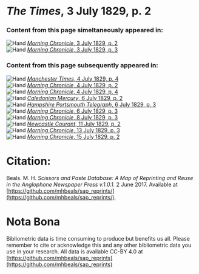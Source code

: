 # *The Times*, 3 July 1829, p. 2  
  
### Content from this page simeltaneously appeared in:  
![Hand](http://scissorsandpaste.net/wp-content/uploads/2017/06/smallhandpointer.png) [*Morning Chronicle*, 3 July 1829, p. 2](https://mhbeals.github.io/sap_html/Morning-Chronicle/Morning-Chronicle-3-July-1829-p-2)  
![Hand](http://scissorsandpaste.net/wp-content/uploads/2017/06/smallhandpointer.png) [*Morning Chronicle*, 3 July 1829, p. 3](https://mhbeals.github.io/sap_html/Morning-Chronicle/Morning-Chronicle-3-July-1829-p-3)  
  
### Content from this page subsequently appeared in:  
![Hand](http://scissorsandpaste.net/wp-content/uploads/2017/06/smallhandpointer.png) [*Manchester Times*, 4 July 1829, p. 4](https://mhbeals.github.io/sap_html/Manchester-Times/Manchester-Times-4-July-1829-p-4)  
![Hand](http://scissorsandpaste.net/wp-content/uploads/2017/06/smallhandpointer.png) [*Morning Chronicle*, 4 July 1829, p. 2](https://mhbeals.github.io/sap_html/Morning-Chronicle/Morning-Chronicle-4-July-1829-p-2)  
![Hand](http://scissorsandpaste.net/wp-content/uploads/2017/06/smallhandpointer.png) [*Morning Chronicle*, 4 July 1829, p. 4](https://mhbeals.github.io/sap_html/Morning-Chronicle/Morning-Chronicle-4-July-1829-p-4)  
![Hand](http://scissorsandpaste.net/wp-content/uploads/2017/06/smallhandpointer.png) [*Caledonian Mercury*, 6 July 1829, p. 2](https://mhbeals.github.io/sap_html/Caledonian-Mercury/Caledonian-Mercury-6-July-1829-p-2)  
![Hand](http://scissorsandpaste.net/wp-content/uploads/2017/06/smallhandpointer.png) [*Hampshire Portsmouth Telegraph*, 6 July 1829, p. 3](https://mhbeals.github.io/sap_html/Hampshire-Portsmouth-Telegraph/Hampshire-Portsmouth-Telegraph-6-July-1829-p-3)  
![Hand](http://scissorsandpaste.net/wp-content/uploads/2017/06/smallhandpointer.png) [*Morning Chronicle*, 6 July 1829, p. 3](https://mhbeals.github.io/sap_html/Morning-Chronicle/Morning-Chronicle-6-July-1829-p-3)  
![Hand](http://scissorsandpaste.net/wp-content/uploads/2017/06/smallhandpointer.png) [*Morning Chronicle*, 8 July 1829, p. 3](https://mhbeals.github.io/sap_html/Morning-Chronicle/Morning-Chronicle-8-July-1829-p-3)  
![Hand](http://scissorsandpaste.net/wp-content/uploads/2017/06/smallhandpointer.png) [*Newcastle Courant*, 11 July 1829, p. 2](https://mhbeals.github.io/sap_html/Newcastle-Courant/Newcastle-Courant-11-July-1829-p-2)  
![Hand](http://scissorsandpaste.net/wp-content/uploads/2017/06/smallhandpointer.png) [*Morning Chronicle*, 13 July 1829, p. 3](https://mhbeals.github.io/sap_html/Morning-Chronicle/Morning-Chronicle-13-July-1829-p-3)  
![Hand](http://scissorsandpaste.net/wp-content/uploads/2017/06/smallhandpointer.png) [*Morning Chronicle*, 15 July 1829, p. 2](https://mhbeals.github.io/sap_html/Morning-Chronicle/Morning-Chronicle-15-July-1829-p-2)  


# Citation: 

Beals. M. H. *Scissors and Paste Database: A Map of Reprinting and Reuse in the Anglophone Newspaper Press v.1.0.1.* 2 June 2017. Available at [https://github.com/mhbeals/sap_reprints/](https://github.com/mhbeals/sap_reprints/). 

# Nota Bona

Bibliometric data is time consuming to produce but benefits us all. Please remember to cite or acknowledge this and any other bibliometric data you use in your research. All data is available CC-BY 4.0 at [https://github.com/mhbeals/sap_reprints](https://github.com/mhbeals/sap_reprints)